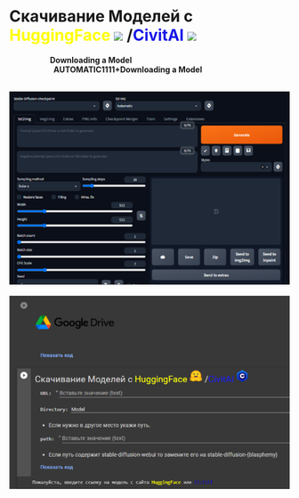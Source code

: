 # Скачивание Моделей с <font color="yellow">HuggingFace</font> <img src='https://huggingface.co/front/assets/huggingface_logo-noborder.svg' height="35"/> /<font color="#1818e7">CivitAI</font> <img src='https://cdn.discordapp.com/role-icons/1052970367741866065/e4b3e6864c8a68594f94c7c3c928241d.webp?size=128&quality=lossless' height="35"/>

<b>&nbsp;&nbsp;&nbsp;&nbsp;&nbsp;&nbsp;&nbsp;&nbsp;&nbsp;&nbsp;&nbsp;&nbsp;&nbsp;&nbsp;&nbsp;&nbsp;&nbsp;&nbsp;&nbsp;&nbsp;&nbsp;
Downloading a Model &nbsp;&nbsp;&nbsp;&nbsp;&nbsp;&nbsp;&nbsp;&nbsp;&nbsp;&nbsp;&nbsp;&nbsp;&nbsp;&nbsp;&nbsp;&nbsp;&nbsp;&nbsp;&nbsp;&nbsp;&nbsp;&nbsp;&nbsp;&nbsp;&nbsp;&nbsp;&nbsp;&nbsp; &nbsp;&nbsp;&nbsp;&nbsp;&nbsp;&nbsp;&nbsp;&nbsp;&nbsp;&nbsp;&nbsp;&nbsp;&nbsp;&nbsp;&nbsp;&nbsp;&nbsp;&nbsp;&nbsp;&nbsp;&nbsp;&nbsp;&nbsp;&nbsp;AUTOMATIC1111+Downloading a Model

  <br><a href="https://colab.research.google.com/github/Toshik-One/Downloading_a_Model/blob/main/Downloading_a_Model.ipynb">
<img src='https://github.com/Toshik-One/Downloading_a_Model/blob/main/files/2.png'>       </a>&nbsp;&nbsp;&nbsp;&nbsp;&nbsp;&nbsp;&nbsp;&nbsp;&nbsp;&nbsp;&nbsp;&nbsp;&nbsp;
<a href="https://colab.research.google.com/github/Toshik-One/Downloading_a_Model/blob/main/fast_stable_diffusion_Downloading_a_Model.ipynb">
<img src='https://github.com/Toshik-One/Downloading_a_Model/blob/main/files/1.png'>       </a>&nbsp;&nbsp;&nbsp;&nbsp;&nbsp;&nbsp;&nbsp;&nbsp;&nbsp;&nbsp;&nbsp;&nbsp;&nbsp;

 
 
 

